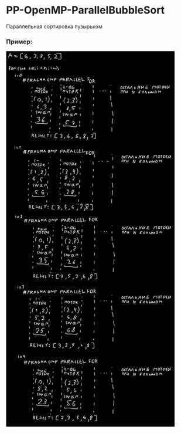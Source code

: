 # PP-OpenMP-ParallelBubbleSort

Параллельная сортировка пузырьком

### Пример:
![ParallelSort](PP-ParallelBubbleSort.jpg)